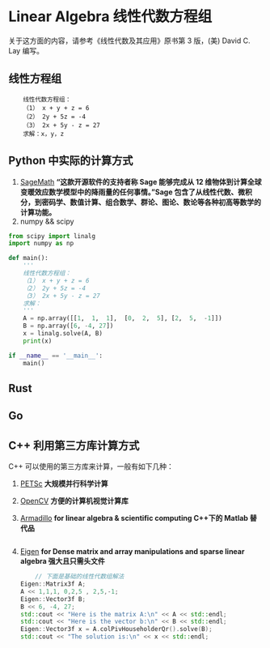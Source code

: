 # Linear Algebra 线性代数方程组

关于这方面的内容，请参考《线性代数及其应用》原书第 3 版，(美) David C. Lay 编写。

## 线性方程组

```text
    线性代数方程组：
    （1） x + y + z = 6
    （2） 2y + 5z = -4
    （3） 2x + 5y - z = 27
    求解：x，y，z
```

## Python 中实际的计算方式

1. [SageMath](http://www.sagemath.org) **“这款开源软件的支持者称 Sage 能够完成从 12 维物体到计算全球变暖效应数学模型中的降雨量的任何事情。”Sage 包含了从线性代数、微积分，到密码学、数值计算、组合数学、群论、图论、数论等各种初高等数学的计算功能。**
1. numpy && scipy

```python
from scipy import linalg
import numpy as np

def main():
    '''
    线性代数方程组：
    （1） x + y + z = 6
    （2） 2y + 5z = -4
    （3） 2x + 5y - z = 27
    求解：
    '''
    A = np.array([[1,  1,  1],  [0,  2,  5], [2,  5,  -1]])
    B = np.array([6, -4, 27])
    x = linalg.solve(A, B)
    print(x)

if __name__ == '__main__':
    main()
```

## Rust

## Go

## C++ 利用第三方库计算方式

C++ 可以使用的第三方库来计算，一般有如下几种：

1. [PETSc](http://www.mcs.anl.gov/petsc/) **大规模并行科学计算**
1. [OpenCV](http://opencv.org/) **方便的计算机视觉计算库**
1. [Armadillo](https://arma.sourceforge.net) **for linear algebra & scientific computing C++下的 Matlab 替代品**

   ```c++

   ```

1. [Eigen](https://eigen.tuxfamily.org) **for Dense matrix and array manipulations and sparse linear algebra 强大且只需头文件**

   ```c++
       // 下面是基础的线性代数组解法
   Eigen::Matrix3f A;
   A << 1,1,1, 0,2,5 , 2,5,-1;
   Eigen::Vector3f B;
   B << 6, -4, 27;
   std::cout << "Here is the matrix A:\n" << A << std::endl;
   std::cout << "Here is the vector b:\n" << B << std::endl;
   Eigen::Vector3f x = A.colPivHouseholderQr().solve(B);
   std::cout << "The solution is:\n" << x << std::endl;
   ```
